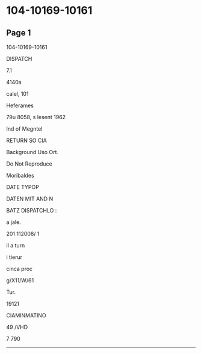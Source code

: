 # 104-10169-10161

## Page 1

104-10169-10161

DISPATCH

7.1

4140a

calel, 101

Heferames

79u 8058, s lesent 1962

Ind of Megntel

RETURN SO CIA

Background Uso Ort.

Do Not Reproduce

Moribaldes

DATE TYPOP

DATEN MIT AND N

BATZ DISPATCHLO :

a jale.

201 112008/ 1

il a turn

i tierur

cinca proc

g/X11/W/61

Tur.

19121

CIAMINMATINO

49 /VHD

7 790

---

